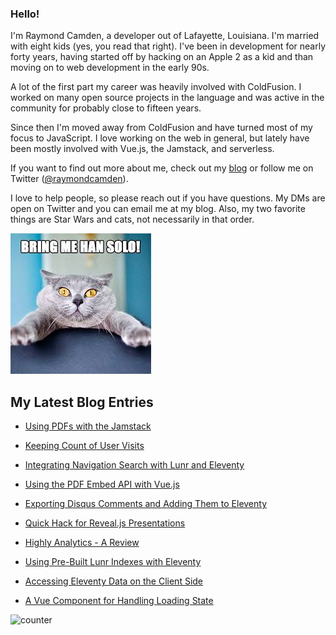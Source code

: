 ### Hello!

I'm Raymond Camden, a developer out of Lafayette, Louisiana. I'm married with eight kids (yes, you read that right). I've been in development for nearly forty years, having started off by hacking on an Apple 2 as a kid and than moving on to web development in the early 90s.

A lot of the first part my career was heavily involved with ColdFusion. I worked on many open source projects in the language and was active in the community for probably close to fifteen years. 

Since then I'm moved away from ColdFusion and have turned most of my focus to JavaScript. I love working on the web in general, but lately have been mostly involved with Vue.js, the Jamstack, and serverless. 

If you want to find out more about me, check out my [blog](https://www.raymondcamden.com) or follow me on Twitter ([@raymondcamden](https://twitter.com/raymondcamden)). 

I love to help people, so please reach out if you have questions. My DMs are open on Twitter and you can email me at my blog. Also, my two favorite things are Star Wars and cats, not necessarily in that order.

![Star Wars cat](https://raw.githubusercontent.com/cfjedimaster/cfjedimaster/master/cat.jpg)

<!-- RSS -->
## My Latest Blog Entries

* [Using PDFs with the Jamstack](https://www.raymondcamden.com/2021/02/25/using-pdfs-with-the-jamstack)

* [Keeping Count of User Visits](https://www.raymondcamden.com/2021/02/23/keeping-count-of-user-visits)

* [Integrating Navigation Search with Lunr and Eleventy](https://www.raymondcamden.com/2021/02/22/integrating-navigation-search-with-lunr-and-eleventy)

* [Using the PDF Embed API with Vue.js](https://www.raymondcamden.com/2021/02/17/using-the-pdf-embed-api-with-vuejs)

* [Exporting Disqus Comments and Adding Them to Eleventy](https://www.raymondcamden.com/2021/02/11/exporting-disqus-comments-and-adding-them-to-eleventy)

* [Quick Hack for Reveal.js Presentations](https://www.raymondcamden.com/2021/01/29/quick-hack-for-revealjs-presentations)

* [Highly Analytics - A Review](https://www.raymondcamden.com/2021/01/28/highly-analytics-a-review)

* [Using Pre-Built Lunr Indexes with Eleventy](https://www.raymondcamden.com/2021/01/22/using-pre-built-lunr-indexes-with-eleventy)

* [Accessing Eleventy Data on the Client Side](https://www.raymondcamden.com/2021/01/18/accessing-eleventy-data-on-the-client-side)

* [A Vue Component for Handling Loading State](https://www.raymondcamden.com/2021/01/15/a-vue-component-for-handling-loading-state)

<!-- ENDRSS -->

![counter](https://enzy20r2pibx5pb.m.pipedream.net)

